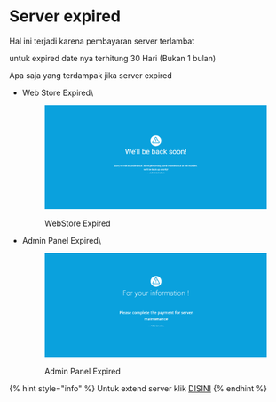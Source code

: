 # Server expired

Hal ini terjadi karena pembayaran server terlambat

untuk expired date nya terhitung 30 Hari (Bukan 1 bulan)

Apa saja yang terdampak jika server expired

*   Web Store Expired\


    <figure><img src="../.gitbook/assets/image (20).png" alt=""><figcaption><p>WebStore Expired</p></figcaption></figure>


*   Admin Panel Expired\


    <figure><img src="../.gitbook/assets/image (12) (1).png" alt=""><figcaption><p>Admin Panel Expired</p></figcaption></figure>



{% hint style="info" %}
Untuk extend server klik [DISINI](https://panel.vocagame.com)
{% endhint %}
